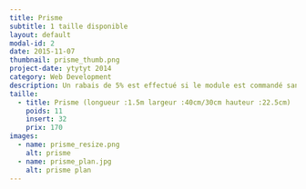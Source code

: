 ```yaml
---
title: Prisme
subtitle: 1 taille disponible
layout: default
modal-id: 2
date: 2015-11-07
thumbnail: prisme_thumb.png
project-date: ytytyt 2014
category: Web Development
description: Un rabais de 5% est effectué si le module est commandé sans inserts.
taille:
  - title: Prisme (longueur :1.5m largeur :40cm/30cm hauteur :22.5cm)
    poids: 11
    insert: 32
    prix: 170
images:
  - name: prisme_resize.png
    alt: prisme
  - name: prisme_plan.jpg
    alt: prisme plan
---
```

